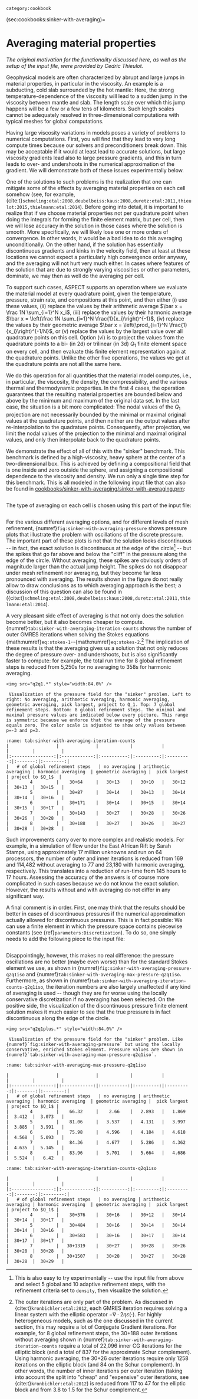 ```{tags}
category:cookbook
```

(sec:cookbooks:sinker-with-averaging)=
# Averaging material properties

*The original motivation for the functionality discussed here, as well as the
setup of the input file, were provided by Cedric Thieulot.*

Geophysical models are often characterized by abrupt and large jumps in
material properties, in particular in the viscosity. An example is a
subducting, cold slab surrounded by the hot mantle: Here, the strong
temperature-dependence of the viscosity will lead to a sudden jump in the
viscosity between mantle and slab. The length scale over which this jump
happens will be a few or a few tens of kilometers. Such length scales cannot
be adequately resolved in three-dimensional computations with typical meshes
for global computations.

Having large viscosity variations in models poses a variety of problems to
numerical computations. First, you will find that they lead to very long
compute times because our solvers and preconditioners break down. This may be
acceptable if it would at least lead to accurate solutions, but large
viscosity gradients lead also to large pressure gradients, and this in turn
leads to over- and undershoots in the numerical approximation of the gradient.
We will demonstrate both of these issues experimentally below.

One of the solutions to such problems is the realization that one can mitigate
some of the effects by averaging material properties on each cell somehow
(see, for example,
{cite:t}`schmeling:etal:2008,deubelbeiss:kaus:2008,duretz:etal:2011,thieulot:2015,thielmann:etal:2014`).
Before going into detail, it is important to realize that if we choose material properties not
per quadrature point when doing the integrals for forming the finite element
matrix, but per cell, then we will lose accuracy in the solution in those
cases where the solution is smooth. More specifically, we will likely lose one
or more orders of convergence. In other words, it would be a bad idea to do
this averaging unconditionally. On the other hand, if the solution has
essentially discontinuous gradients and kinks in the velocity field, then at
least at these locations we cannot expect a particularly high convergence
order anyway, and the averaging will not hurt very much either. In cases where
features of the solution that are due to strongly varying viscosities or other
parameters, dominate, we may then as well do the averaging per cell.

To support such cases, ASPECT supports an operation where we evaluate the material
model at every quadrature point, given the temperature, pressure, strain rate,
and compositions at this point, and then either (i) use these values, (ii)
replace the values by their arithmetic average $\bar x = \frac 1N
\sum_{i=1}^N x_i$, (iii) replace the values by their harmonic average $\bar x
= \left(\frac 1N \sum_{i=1}^N \frac{1}{x_i}\right)^{-1}$, (iv) replace the
values by their geometric average $\bar x
= \left(\prod_{i=1}^N \frac{1}{x_i}\right)^{-1/N}$, or (v) replace the values
by the largest value over all quadrature points on this cell. Option (vi) is
to project the values from the quadrature points to a bi- (in 2d) or trilinear
(in 3d) $Q_1$ finite element space on every cell, and then evaluate this
finite element representation again at the quadrature points. Unlike the other
five operations, the values we get at the quadrature points are not all the
same here.

We do this operation for all quantities that the material model computes,
i.e., in particular, the viscosity, the density, the compressibility, and the
various thermal and thermodynamic properties. In the first 4 cases, the
operation guarantees that the resulting material properties are bounded below
and above by the minimum and maximum of the original data set. In the last
case, the situation is a bit more complicated: The nodal values of the $Q_1$
projection are not necessarily bounded by the minimal or maximal original
values at the quadrature points, and then neither are the output values after
re-interpolation to the quadrature points. Consequently, after projection, we
limit the nodal values of the projection to the minimal and maximal original
values, and only then interpolate back to the quadrature points.

We demonstrate the effect of all of this with the "sinker"
benchmark. This benchmark is defined by a high-viscosity, heavy sphere at the
center of a two-dimensional box. This is achieved by defining a compositional
field that is one inside and zero outside the sphere, and assigning a
compositional dependence to the viscosity and density. We run only a single
time step for this benchmark. This is all modeled in the following input file
that can also be found in
[cookbooks/sinker-with-averaging/sinker-with-averaging.prm](https://www.github.com/geodynamics/aspect/blob/main/cookbooks/sinker-with-averaging/sinker-with-averaging.prm):

```{literalinclude} full.prm
```

The type of averaging on each cell is chosen using this part of the input
file:

```{literalinclude} harmonic.prm
```

For the various different averaging options, and for different levels of mesh
refinement, {numref}`fig:sinker-with-averaging-pressure` shows pressure plots that illustrate the problem
with oscillations of the discrete pressure. The important part of these plots
is not that the solution looks discontinuous -- in fact, the exact
solution is discontinuous at the edge of the circle[^footnote1] -- but the spikes
that go far above and below the "cliff" in the pressure along the
edge of the circle. Without averaging, these spikes are obviously orders of
magnitude larger than the actual jump height. The spikes do not disappear
under mesh refinement nor averaging, but they become far less pronounced with
averaging. The results shown in the figure do not really allow to draw
conclusions as to which averaging approach is the best; a discussion of this
question can also be found in
({cite:t}`schmeling:etal:2008,deubelbeiss:kaus:2008,duretz:etal:2011,thielmann:etal:2014`).

A very pleasant side effect of averaging is that not only does the solution
become better, but it also becomes cheaper to compute. {numref}`tab:sinker-with-averaging-iteration-counts`
shows the number of outer GMRES iterations when solving the Stokes
equations {math:numref}`eq:stokes-1`--{math:numref}`eq:stokes-2`.[^footnote2] The
implication of these results is that the averaging gives us a solution that
not only reduces the degree of pressure over- and undershoots, but is also
significantly faster to compute: for example, the total run time for 8 global
refinement steps is reduced from 5,250s for no averaging to 358s for harmonic
averaging.

```{figure-md} fig:sinker-with-averaging-pressure
<img src="q2q1.*" style="width:84.0%" />

 Visualization of the pressure field for the "sinker" problem. Left to right: No averaging, arithmetic averaging, harmonic averaging, geometric averaging, pick largest, project to Q_1. Top: 7 global refinement steps. Bottom: 8 global refinement steps. The minimal and maximal pressure values are indicated below every picture. This range is symmetric because we enforce that the average of the pressure equals zero. The color scale is adjusted to show only values between p=-3 and p=3.
```

```{table} Number of outer GMRES iterations to solve the Stokes equations for various numbers of global mesh refinement steps and for different material averaging operations. The GMRES solver first tries to run 30 iterations with a cheaper preconditioner before switching to a more expensive preconditioner (see "Nonlinear solver tolerance" in Global Parameters).
:name: tab:sinker-with-averaging-iteration-counts
|                  |              |            |           |           |         |          |
|:----------------:|:------------:|:----------:|:---------:|:---------:|:-------:|:--------:|
|   # of global refinement steps   | no averaging | arithmetic averaging | harmonic averaging  | geometric averaging |  pick largest  | project to $Q_1$  |
|        4         |    30+64     |   30+13    |   30+10   |   30+12   |  30+13  |  30+15   |
|        5         |    30+87     |   30+14    |   30+13   |   30+14   |  30+14  |  30+16   |
|        6         |    30+171    |   30+14    |   30+15   |   30+14   |  30+15  |  30+17   |
|        7         |    30+143    |   30+27    |   30+28   |   30+26   |  30+26  |  30+28   |
|        8         |    30+188    |   30+27    |   30+26   |   30+27   |  30+28  |  30+28   |

```

Such improvements carry over to more complex and realistic models. For
example, in a simulation of flow under the East African Rift by Sarah Stamps,
using approximately 17 million unknowns and run on 64 processors, the number
of outer and inner iterations is reduced from 169 and 114,482 without
averaging to 77 and 23,180 with harmonic averaging, respectively. This
translates into a reduction of run-time from 145 hours to 17 hours. Assessing
the accuracy of the answers is of course more complicated in such cases
because we do not know the exact solution. However, the results without and
with averaging do not differ in any significant way.

A final comment is in order. First, one may think that the results should be
better in cases of discontinuous pressures if the numerical approximation
actually allowed for discontinuous pressures. This is in fact possible: We can
use a finite element in which the pressure space contains piecewise constants
(see {ref}`parameters:Discretization`). To do so, one simply
needs to add the following piece to the input file:

```{literalinclude} conservative.prm
```

Disappointingly, however, this makes no real difference: the pressure
oscillations are no better (maybe even worse) than for the standard Stokes
element we use, as shown in {numref}`fig:sinker-with-averaging-pressure-q2q1iso`
and {numref}`tab:sinker-with-averaging-max-pressure-q2q1iso`. Furthermore, as
shown in {numref}`tab:sinker-with-averaging-iteration-counts-q2q1iso`, the
iteration numbers are also largely unaffected if any kind of averaging is used
-- though they are far worse using the locally conservative discretization if
no averaging has been selected. On the positive side, the visualization of the
discontinuous pressure finite element solution makes it much easier to see that
the true pressure is in fact discontinuous along the edge of the circle.

```{figure-md} fig:sinker-with-averaging-pressure-q2q1iso
<img src="q2q1plus.*" style="width:84.0%" />

 Visualization of the pressure field for the "sinker" problem. Like {numref}`fig:sinker-with-averaging-pressure` but using the locally conservative, enriched Stokes element. Pressure values are shown in {numref}`tab:sinker-with-averaging-max-pressure-q2q1iso`.
```

```{table} Maximal pressure values for the "sinker" benchmark, using the locally conservative, enriched Stokes element. The corresponding pressure solutions are shown in the preceding figure.
:name: tab:sinker-with-averaging-max-pressure-q2q1iso

|                  |              |            |           |           |         |          |
|:----------------:|:------------:|:----------:|:---------:|:---------:|:-------:|:--------:|
|   # of global refinement steps   | no averaging | arithmetic averaging | harmonic averaging  | geometric averaging |  pick largest   | project to $Q_1$ |
|        4         |    66.32     |    2.66    |   2.893   |   1.869   |  3.412  |  3.073   |
|        5         |    81.06     |   3.537    |   4.131   |   3.997   |  3.885  |  3.991   |
|        6         |    75.98     |   4.596    |   4.184   |   4.618   |  4.568  |  5.093   |
|        7         |    84.36     |   4.677    |   5.286   |   4.362   |  4.635  |  5.145   |
|        8         |    83.96     |   5.701    |   5.664   |   4.686   |  5.524  |   6.42   |

```

```{table} Like the preceding table, but using the locally conservative, enriched Stokes element.
:name: tab:sinker-with-averaging-iteration-counts-q2q1iso

|                  |              |            |           |           |         |          |
|:----------------:|:------------:|:----------:|:---------:|:---------:|:-------:|:--------:|
|   # of global refinement steps   | no averaging | arithmetic averaging | harmonic averaging  | geometric averaging |  pick largest   | project to $Q_1$ |
|        4         |    30+376    |   30+16    |   30+12   |   30+14   |  30+14  |  30+17   |
|        5         |    30+484    |   30+16    |   30+14   |   30+14   |  30+14  |  30+16   |
|        6         |    30+583    |   30+16    |   30+17   |   30+14   |  30+17  |  30+17   |
|        7         |   30+1319    |   30+27    |   30+28   |   30+26   |  30+28  |  30+28   |
|        8         |   30+1507    |   30+28    |   30+27   |   30+28   |  30+28  |  30+29   |

```

[^footnote1]: This is also easy to try experimentally -- use the input file from
above and select 5 global and 10 adaptive refinement steps, with the
refinement criteria set to `density`, then visualize the solution.

[^footnote2]: The outer iterations are only part of the problem. As discussed in
{cite:t}`kronbichler:etal:2012`, each GMRES iteration requires
solving a linear system with the elliptic operator
$-\nabla \cdot 2 \eta \varepsilon(\cdot)$. For highly heterogeneous models,
such as the one discussed in the current section, this may require a lot of
Conjugate Gradient iterations. For example, for 8 global refinement steps, the
30+188 outer iterations without averaging shown in {numref}`tab:sinker-with-averaging-iteration-counts`
require a total of 22,096 inner CG iterations for the elliptic block (and a total of 837
for the approximate Schur complement). Using harmonic averaging, the 30+26
outer iterations require only 1258 iterations on the elliptic block (and 84 on
the Schur complement). In other words, the number of inner iterations per
outer iteration (taking into account the split into "cheap" and
"expensive" outer iterations, see {cite:t}`kronbichler:etal:2012`)
is reduced from 117 to 47 for the elliptic block and from 3.8
to 1.5 for the Schur complement.
